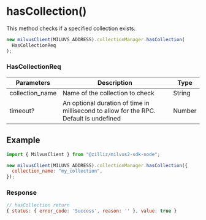 # hasCollection()

This method checks if a specified collection exists.

```javascript
new milvusClient(MILUVS_ADDRESS).collectionManager.hasCollection(
  HasCollectionReq
);
```

### HasCollectionReq

| Parameters      | Description                                                                            | Type   |
| --------------- | -------------------------------------------------------------------------------------- | ------ |
| collection_name | Name of the collection to check                                                        | String |
| timeout?        | An optional duration of time in millisecond to allow for the RPC. Default is undefined | Number |

## Example

```javascript
import { MilvusClient } from "@zilliz/milvus2-sdk-node";

new milvusClient(MILUVS_ADDRESS).collectionManager.hasCollection({
  collection_name: "my_collection",
});
```

### Response

```javascript
// hasCollection return
{ status: { error_code: 'Success', reason: '' }, value: true }
```
